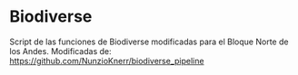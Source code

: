 # Biodiverse
Script de las funciones de Biodiverse modificadas para el Bloque Norte de los Andes.
Modificadas de: https://github.com/NunzioKnerr/biodiverse_pipeline
